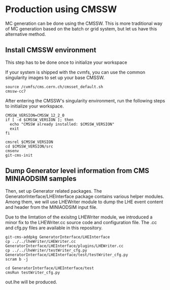 # Production using CMSSW
MC generation can be done using the CMSSW.
This is more traditional way of MC generation based on the batch or grid system,
but let us have this alternative method.

## Install CMSSW environment
This step has to be done once to initialize your workspace

If your system is shipped with the cvmfs, you can use the common singularity images
to set up your base CMSSW.
```
source /cvmfs/cms.cern.ch/cmsset_default.sh 
cmssw-cc7
```

After entering the CMSSW's singularity environment, run the following steps
to initialize your workspace.

```
CMSSW_VERSION=CMSSW_12_2_0
if [ -d $CMSSW_VERSION ]; then
  echo "CMSSW already installed: $CMSSW_VERSION"
  exit
fi

cmsrel $CMSSW_VERSION
cd $CMSSW_VERSION/src
cmsenv
git-cms-init
```

## Dump Generator level information from CMS MINIAODSIM samples
Then, set up Generator related packages.
The GeneratorInterface/LHEInterface package contains various helper modules.
Among them, we will use LHEWriter module to dump the LHE event content
and header from the MINIAODSIM input file.

Due to the limtation of the exisitng LHEWriter module, we introduced
a minor fix to the LHEWriter.cc source code and configuration file.
The .cc and cfg.py files are available in this repository.
```
git-cms-addpkg GeneratorInterface/LHEInterface
cp ../../lheWriter/LHEWriter.cc GeneratorInterface/LHEInterface/plugins/LHEWriter.cc
cp ../../lheWriter/testWriter_cfg.py GeneratorInterface/LHEInterface/test/testWriter_cfg.py
scram b -j

cd GeneratorInterface/LHEInterface/test
cmsRun testWriter_cfg.py
```

out.lhe will be produced.

